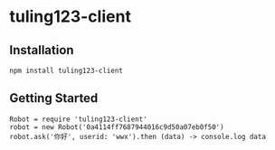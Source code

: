# tuling123-client
## Installation
```shell
npm install tuling123-client
```
## Getting Started

```
Robot = require 'tuling123-client'
robot = new Robot('0a4114ff7687944016c9d50a07eb0f50')
robot.ask('你好', userid: 'wwx').then (data) -> console.log data
```

